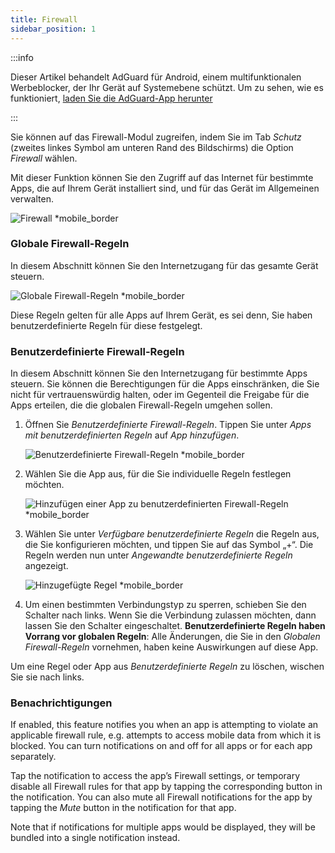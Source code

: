 ```yaml
---
title: Firewall
sidebar_position: 1
---
```


:::info

Dieser Artikel behandelt AdGuard für Android, einem multifunktionalen Werbeblocker, der Ihr Gerät auf Systemebene schützt. Um zu sehen, wie es funktioniert, [laden Sie die AdGuard-App herunter](https://agrd.io/download-kb-adblock)

:::

Sie können auf das Firewall-Modul zugreifen, indem Sie im Tab _Schutz_ (zweites linkes Symbol am unteren Rand des Bildschirms) die Option _Firewall_ wählen.

Mit dieser Funktion können Sie den Zugriff auf das Internet für bestimmte Apps, die auf Ihrem Gerät installiert sind, und für das Gerät im Allgemeinen verwalten.

![Firewall \*mobile\_border](https://cdn.adtidy.org/blog/new/gdn94firewall.png)

### Globale Firewall-Regeln

In diesem Abschnitt können Sie den Internetzugang für das gesamte Gerät steuern.

![Globale Firewall-Regeln \*mobile\_border](https://cdn.adtidy.org/blog/new/4zx2nhglobal_rules.png)

Diese Regeln gelten für alle Apps auf Ihrem Gerät, es sei denn, Sie haben benutzerdefinierte Regeln für diese festgelegt.

### Benutzerdefinierte Firewall-Regeln

In diesem Abschnitt können Sie den Internetzugang für bestimmte Apps steuern. Sie können die Berechtigungen für die Apps einschränken, die Sie nicht für vertrauenswürdig halten, oder im Gegenteil die Freigabe für die Apps erteilen, die die globalen Firewall-Regeln umgehen sollen.

1. Öffnen Sie _Benutzerdefinierte Firewall-Regeln_. Tippen Sie unter _Apps mit benutzerdefinierten Regeln_ auf _App hinzufügen_.

   ![Benutzerdefinierte Firewall-Regeln \*mobile\_border](https://cdn.adtidy.org/blog/new/qkxpecustom_rules.png)

2. Wählen Sie die App aus, für die Sie individuelle Regeln festlegen möchten.

   ![Hinzufügen einer App zu benutzerdefinierten Firewall-Regeln \*mobile\_border](https://cdn.adtidy.org/blog/new/2db47fadding_app.png)

3. Wählen Sie unter _Verfügbare benutzerdefinierte Regeln_ die Regeln aus, die Sie konfigurieren möchten, und tippen Sie auf das Symbol „+“. Die Regeln werden nun unter _Angewandte benutzerdefinierte Regeln_ angezeigt.

   ![Hinzugefügte Regel \*mobile\_border](https://cdn.adtidy.org/blog/new/6fzjladded_rule.png)

4. Um einen bestimmten Verbindungstyp zu sperren, schieben Sie den Schalter nach links. Wenn Sie die Verbindung zulassen möchten, dann lassen Sie den Schalter eingeschaltet. **Benutzerdefinierte Regeln haben Vorrang vor globalen Regeln**: Alle Änderungen, die Sie in den _Globalen Firewall-Regeln_ vornehmen, haben keine Auswirkungen auf diese App.

Um eine Regel oder App aus _Benutzerdefinierte Regeln_ zu löschen, wischen Sie sie nach links.

### Benachrichtigungen

If enabled, this feature notifies you when an app is attempting to violate an applicable firewall rule, e.g. attempts to access mobile data from which it is blocked. You can turn notifications on and off for all apps or for each app separately.

Tap the notification to access the app’s Firewall settings, or temporary disable all Firewall rules for that app by tapping the corresponding button in the notification. You can also mute all Firewall notifications for the app by tapping the _Mute_ button in the notification for that app.

Note that if notifications for multiple apps would be displayed, they will be bundled into a single notification instead.

